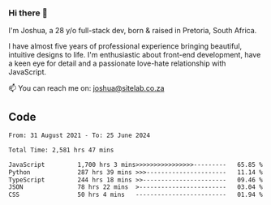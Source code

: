 ### Hi there 👋

I'm Joshua, a 28 y/o full-stack dev, born & raised in Pretoria, South Africa. 

I have almost five years of professional experience bringing beautiful, intuitive designs to life. I'm enthusiastic about front-end development, have a keen eye for detail and a passionate love-hate relationship with JavaScript.

📫 You can reach me on: joshua@sitelab.co.za

## **Code**

<!--START_SECTION:waka-->

```txt
From: 31 August 2021 - To: 25 June 2024

Total Time: 2,581 hrs 47 mins

JavaScript         1,700 hrs 3 mins>>>>>>>>>>>>>>>>---------   65.85 %
Python             287 hrs 39 mins >>>----------------------   11.14 %
TypeScript         244 hrs 18 mins >>-----------------------   09.46 %
JSON               78 hrs 22 mins  >------------------------   03.04 %
CSS                50 hrs 4 mins   -------------------------   01.94 %
```

<!--END_SECTION:waka-->

